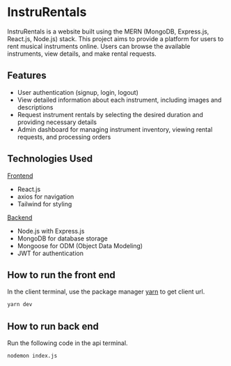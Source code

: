 # InstruRentals

InstruRentals is a website built using the MERN (MongoDB, Express.js, React.js, Node.js) stack. This project aims to provide a platform for users to rent musical instruments online. Users can browse the available instruments, view details, and make rental requests.

## Features

- User authentication (signup, login, logout)
- View detailed information about each instrument, including images and descriptions
- Request instrument rentals by selecting the desired duration and providing necessary details
- Admin dashboard for managing instrument inventory, viewing rental requests, and processing orders

## Technologies Used

<ins>Frontend<ins>

- React.js
- axios for navigation
- Tailwind for styling

<ins>Backend<ins>

- Node.js with Express.js
- MongoDB for database storage
- Mongoose for ODM (Object Data Modeling)
- JWT for authentication

## How to run the front end

In the client terminal, use the package manager [yarn](https://classic.yarnpkg.com/lang/en/docs/install/#mac-stable) to get client url.

```bash
yarn dev
```

## How to run back end

Run the following code in the api terminal.

```bash
nodemon index.js
```
